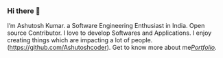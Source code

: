 ### Hi there 👋

I’m Ashutosh Kumar. a Software Engineering Enthusiast in India. Open source Contributor. I love to develop Softwares and Applications. I enjoy creating things which are impacting a lot of people.(https://github.com/Ashutoshcoder). Get to know more about me[_Portfolio_](https://ashutoshkumar.tech/).

<!--
**Ashutoshcoder/Ashutoshcoder** is a ✨ _special_ ✨ repository because its `README.md` (this file) appears on your GitHub profile.

Here are some ideas to get you started:

- 🔭 I’m currently working on ...
- 🌱 I’m currently learning ...
- 👯 I’m looking to collaborate on ...
- 🤔 I’m looking for help with ...
- 💬 Ask me about ...
- 📫 How to reach me: ...
- 😄 Pronouns: ...
- ⚡ Fun fact: ...
-->
